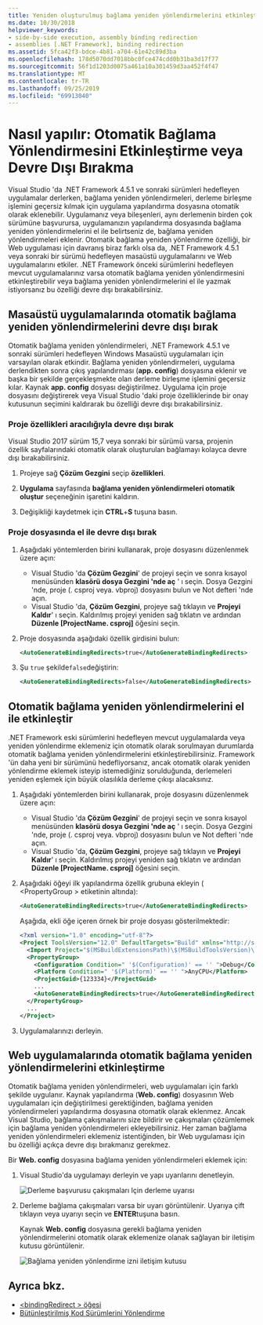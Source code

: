 ```yaml
---
title: Yeniden oluşturulmuş bağlama yeniden yönlendirmelerini etkinleştir veya devre dışı bırak
ms.date: 10/30/2018
helpviewer_keywords:
- side-by-side execution, assembly binding redirection
- assemblies [.NET Framework], binding redirection
ms.assetid: 5fca42f3-bdce-4b81-a704-61e42c89d3ba
ms.openlocfilehash: 178d5070dd7018bbc0fce474cdd0b31ba3d17f77
ms.sourcegitcommit: 56f1d1203d0075a461a10a301459d3aa452f4f47
ms.translationtype: MT
ms.contentlocale: tr-TR
ms.lasthandoff: 09/25/2019
ms.locfileid: "69913040"
---
```

# <a name="how-to-enable-and-disable-automatic-binding-redirection"></a>Nasıl yapılır: Otomatik Bağlama Yönlendirmesini Etkinleştirme veya Devre Dışı Bırakma

Visual Studio 'da .NET Framework 4.5.1 ve sonraki sürümleri hedefleyen uygulamalar derlerken, bağlama yeniden yönlendirmeleri, derleme birleşme işlemini geçersiz kılmak için uygulama yapılandırma dosyasına otomatik olarak eklenebilir. Uygulamanız veya bileşenleri, aynı derlemenin birden çok sürümüne başvurursa, uygulamanızın yapılandırma dosyasında bağlama yeniden yönlendirmelerini el ile belirtseniz de, bağlama yeniden yönlendirmeleri eklenir. Otomatik bağlama yeniden yönlendirme özelliği, bir Web uygulaması için davranış biraz farklı olsa da, .NET Framework 4.5.1 veya sonraki bir sürümü hedefleyen masaüstü uygulamalarını ve Web uygulamalarını etkiler. .NET Framework önceki sürümlerini hedefleyen mevcut uygulamalarınız varsa otomatik bağlama yeniden yönlendirmesini etkinleştirebilir veya bağlama yeniden yönlendirmelerini el ile yazmak istiyorsanız bu özelliği devre dışı bırakabilirsiniz.

## <a name="disable-automatic-binding-redirects-in-desktop-apps"></a>Masaüstü uygulamalarında otomatik bağlama yeniden yönlendirmelerini devre dışı bırak

Otomatik bağlama yeniden yönlendirmeleri, .NET Framework 4.5.1 ve sonraki sürümleri hedefleyen Windows Masaüstü uygulamaları için varsayılan olarak etkindir. Bağlama yeniden yönlendirmeleri, uygulama derlendikten sonra çıkış yapılandırması (**app. config**) dosyasına eklenir ve başka bir şekilde gerçekleşmekte olan derleme birleşme işlemini geçersiz kılar. Kaynak **app. config** dosyası değiştirilmez. Uygulama için proje dosyasını değiştirerek veya Visual Studio 'daki proje özelliklerinde bir onay kutusunun seçimini kaldırarak bu özelliği devre dışı bırakabilirsiniz.

### <a name="disable-through-project-properties"></a>Proje özellikleri aracılığıyla devre dışı bırak

Visual Studio 2017 sürüm 15,7 veya sonraki bir sürümü varsa, projenin özellik sayfalarındaki otomatik olarak oluşturulan bağlamayı kolayca devre dışı bırakabilirsiniz.

1. Projeye sağ **Çözüm Gezgini** seçip **özellikleri**.

2. **Uygulama** sayfasında **bağlama yeniden yönlendirmeleri otomatik oluştur** seçeneğinin işaretini kaldırın.

3. Değişikliği kaydetmek için **CTRL**+**S** tuşuna basın.

### <a name="disable-manually-in-the-project-file"></a>Proje dosyasında el ile devre dışı bırak

1. Aşağıdaki yöntemlerden birini kullanarak, proje dosyasını düzenlenmek üzere açın:

   - Visual Studio 'da **Çözüm Gezgini**' de projeyi seçin ve sonra kısayol menüsünden **klasörü dosya Gezgini 'nde aç** ' ı seçin. Dosya Gezgini 'nde, proje (. csproj veya. vbproj) dosyasını bulun ve Not defteri 'nde açın.
   - Visual Studio 'da, **Çözüm Gezgini**, projeye sağ tıklayın ve **Projeyi Kaldır**' ı seçin. Kaldırılmış projeyi yeniden sağ tıklatın ve ardından **Düzenle [ProjectName. csproj]** öğesini seçin.

2. Proje dosyasında aşağıdaki özellik girdisini bulun:

   ```xml
   <AutoGenerateBindingRedirects>true</AutoGenerateBindingRedirects>
   ```

3. Şu `true` şekilde`false`değiştirin:

   ```xml
   <AutoGenerateBindingRedirects>false</AutoGenerateBindingRedirects>
   ```

## <a name="enable-automatic-binding-redirects-manually"></a>Otomatik bağlama yeniden yönlendirmelerini el ile etkinleştir

.NET Framework eski sürümlerini hedefleyen mevcut uygulamalarda veya yeniden yönlendirme eklemeniz için otomatik olarak sorulmayan durumlarda otomatik bağlama yeniden yönlendirmelerini etkinleştirebilirsiniz. Framework 'ün daha yeni bir sürümünü hedefliyorsanız, ancak otomatik olarak yeniden yönlendirme eklemek isteyip istemediğiniz sorulduğunda, derlemeleri yeniden eşlemek için büyük olasılıkla derleme çıkışı alacaksınız.

1. Aşağıdaki yöntemlerden birini kullanarak, proje dosyasını düzenlenmek üzere açın:

   - Visual Studio 'da **Çözüm Gezgini**' de projeyi seçin ve sonra kısayol menüsünden **klasörü dosya Gezgini 'nde aç** ' ı seçin. Dosya Gezgini 'nde, proje (. csproj veya. vbproj) dosyasını bulun ve Not defteri 'nde açın.
   - Visual Studio 'da, **Çözüm Gezgini**, projeye sağ tıklayın ve **Projeyi Kaldır**' ı seçin. Kaldırılmış projeyi yeniden sağ tıklatın ve ardından **Düzenle [ProjectName. csproj]** öğesini seçin.

2. Aşağıdaki öğeyi ilk yapılandırma özellik grubuna ekleyin ( \<PropertyGroup > etiketinin altında):

   ```xml
   <AutoGenerateBindingRedirects>true</AutoGenerateBindingRedirects>
   ```

   Aşağıda, ekli öğe içeren örnek bir proje dosyası gösterilmektedir:

   ```xml
   <?xml version="1.0" encoding="utf-8"?>
   <Project ToolsVersion="12.0" DefaultTargets="Build" xmlns="http://schemas.microsoft.com/developer/msbuild/2003">
     <Import Project="$(MSBuildExtensionsPath)\$(MSBuildToolsVersion)\Microsoft.Common.props" Condition="Exists('$(MSBuildExtensionsPath)\$(MSBuildToolsVersion)\Microsoft.Common.props')" />
     <PropertyGroup>
       <Configuration Condition=" '$(Configuration)' == '' ">Debug</Configuration>
       <Platform Condition=" '$(Platform)' == '' ">AnyCPU</Platform>
       <ProjectGuid>{123334}</ProjectGuid>
       ...
       <AutoGenerateBindingRedirects>true</AutoGenerateBindingRedirects>
     </PropertyGroup>
     ...
   </Project>
   ```

3. Uygulamalarınızı derleyin.

## <a name="enable-automatic-binding-redirects-in-web-apps"></a>Web uygulamalarında otomatik bağlama yeniden yönlendirmelerini etkinleştirme

Otomatik bağlama yeniden yönlendirmeleri, web uygulamaları için farklı şekilde uygulanır. Kaynak yapılandırma (**Web. config**) dosyasının Web uygulamaları için değiştirilmesi gerektiğinden, bağlama yeniden yönlendirmeleri yapılandırma dosyasına otomatik olarak eklenmez. Ancak Visual Studio, bağlama çakışmalarını size bildirir ve çakışmaları çözümlemek için bağlama yeniden yönlendirmeleri ekleyebilirsiniz. Her zaman bağlama yeniden yönlendirmeleri eklemeniz istentiğinden, bir Web uygulaması için bu özelliği açıkça devre dışı bırakmanız gerekmez.

Bir **Web. config** dosyasına bağlama yeniden yönlendirmeleri eklemek için:

1. Visual Studio'da uygulamayı derleyin ve yapı uyarılarını denetleyin.

   ![Derleme başvurusu çakışmaları Için derleme uyarısı](./media/clr-assemblyrefwarning.png "CLR_AssemblyRefWarning")

2. Derleme bağlama çakışmaları varsa bir uyarı görüntülenir. Uyarıya çift tıklayın veya uyarıyı seçin ve **ENTER**tuşuna basın.

   Kaynak **Web. config** dosyasına gerekli bağlama yeniden yönlendirmelerini otomatik olarak eklemenize olanak sağlayan bir iletişim kutusu görüntülenir.

   ![Bağlama yeniden yönlendirme izni iletişim kutusu](./media/clr-addbindingredirect.png "CLR_AddBindingRedirect")

## <a name="see-also"></a>Ayrıca bkz.

- [\<bindingRedirect > öğesi](./file-schema/runtime/bindingredirect-element.md)
- [Bütünleştirilmiş Kod Sürümlerini Yönlendirme](redirect-assembly-versions.md)
